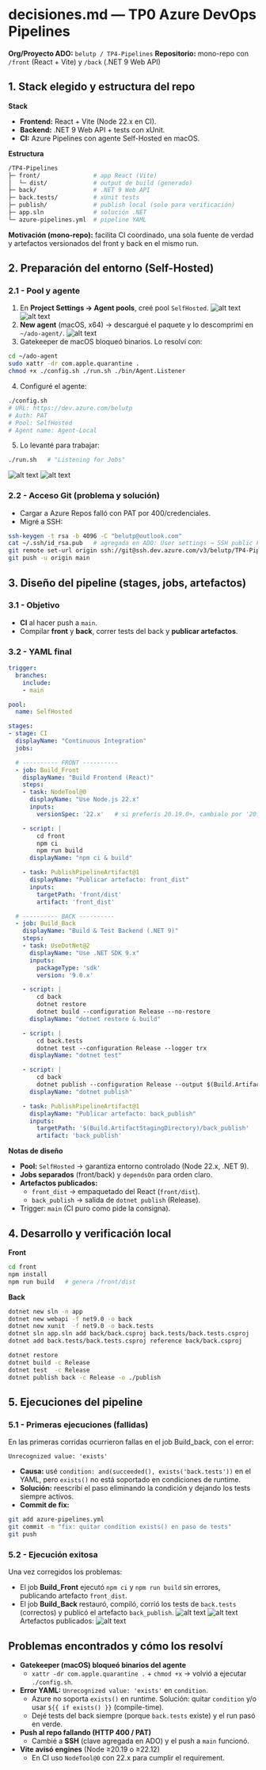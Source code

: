 # decisiones.md — TP0 Azure DevOps Pipelines

**Org/Proyecto ADO:** `belutp / TP4-Pipelines`
**Repositorio:** mono-repo con `/front` (React + Vite) y `/back` (.NET 9 Web API)

## 1. Stack elegido y estructura del repo
**Stack**
- **Frontend:** React + Vite (Node 22.x en CI).
- **Backend:** .NET 9 Web API + tests con xUnit.
- **CI:** Azure Pipelines con agente Self-Hosted en macOS.

**Estructura**
```bash
/TP4-Pipelines
├─ front/               # app React (Vite)
│  └─ dist/             # output de build (generado)
├─ back/                # .NET 9 Web API
├─ back.tests/          # xUnit tests
├─ publish/             # publish local (solo para verificación)
├─ app.sln              # solución .NET
└─ azure-pipelines.yml  # pipeline YAML
```

**Motivación (mono-repo):** facilita CI coordinado, una sola fuente de verdad y artefactos versionados del front y back en el mismo run.

## 2. Preparación del entorno (Self-Hosted)
### 2.1 - Pool y agente
1. En **Project Settings → Agent pools**, creé pool `SelfHosted`.
![alt text](image.png)
![alt text](image-1.png)
2. **New agent** (macOS, x64) → descargué el paquete y lo descomprimí en `~/ado-agent/`.
![alt text](image-2.png)
3. Gatekeeper de macOS bloqueó binarios. Lo resolví con:
```bash
cd ~/ado-agent
sudo xattr -dr com.apple.quarantine .
chmod +x ./config.sh ./run.sh ./bin/Agent.Listener
```
4. Configuré el agente:
```bash
./config.sh
# URL: https://dev.azure.com/belutp
# Auth: PAT
# Pool: SelfHosted
# Agent name: Agent-Local
```
5. Lo levanté para trabajar:
```bash
./run.sh   # "Listening for Jobs"
```
![alt text](image-3.png)
![alt text](image-4.png)

### 2.2 - Acceso Git (problema y solución)
- Cargar a Azure Repos falló con PAT por 400/credenciales.
- Migré a SSH:
```bash
ssh-keygen -t rsa -b 4096 -C "belutp@outlook.com"
cat ~/.ssh/id_rsa.pub   # agregada en ADO: User settings → SSH public keys
git remote set-url origin ssh://git@ssh.dev.azure.com/v3/belutp/TP4-Pipelines/TP4-Pipelines
git push -u origin main
```

## 3. Diseño del pipeline (stages, jobs, artefactos)
### 3.1 - Objetivo
- **CI** al hacer push a `main`.
- Compilar **front** y **back**, correr tests del back y **publicar artefactos**.

### 3.2 - YAML final
```yaml
trigger:
  branches:
    include:
    - main

pool:
  name: SelfHosted

stages:
- stage: CI
  displayName: "Continuous Integration"
  jobs:

  # ---------- FRONT ----------
  - job: Build_Front
    displayName: "Build Frontend (React)"
    steps:
    - task: NodeTool@0
      displayName: "Use Node.js 22.x"
      inputs:
        versionSpec: '22.x'   # si preferís 20.19.0+, cambialo por '20.x'

    - script: |
        cd front
        npm ci
        npm run build
      displayName: "npm ci & build"

    - task: PublishPipelineArtifact@1
      displayName: "Publicar artefacto: front_dist"
      inputs:
        targetPath: 'front/dist'
        artifact: 'front_dist'

  # ---------- BACK ----------
  - job: Build_Back
    displayName: "Build & Test Backend (.NET 9)"
    steps:
    - task: UseDotNet@2
      displayName: "Use .NET SDK 9.x"
      inputs:
        packageType: 'sdk'
        version: '9.0.x'

    - script: |
        cd back
        dotnet restore
        dotnet build --configuration Release --no-restore
      displayName: "dotnet restore & build"

    - script: |
        cd back.tests
        dotnet test --configuration Release --logger trx
      displayName: "dotnet test"

    - script: |
        cd back
        dotnet publish --configuration Release --output $(Build.ArtifactStagingDirectory)/back_publish
      displayName: "dotnet publish"

    - task: PublishPipelineArtifact@1
      displayName: "Publicar artefacto: back_publish"
      inputs:
        targetPath: '$(Build.ArtifactStagingDirectory)/back_publish'
        artifact: 'back_publish'
```

**Notas de diseño**
- **Pool:** `SelfHosted` → garantiza entorno controlado (Node 22.x, .NET 9).
- **Jobs separados** (front/back) y `dependsOn` para orden claro.
- **Artefactos publicados:**
    - `front_dist` → empaquetado del React (`front/dist`).
    - `back_publish` → salida de `dotnet publish` (Release).
- Trigger: `main` (CI puro como pide la consigna).

## 4. Desarrollo y verificación local
**Front**
```bash
cd front
npm install
npm run build   # genera /front/dist
```

**Back**
```bash
dotnet new sln -n app
dotnet new webapi -f net9.0 -o back
dotnet new xunit  -f net9.0 -o back.tests
dotnet sln app.sln add back/back.csproj back.tests/back.tests.csproj
dotnet add back.tests/back.tests.csproj reference back/back.csproj

dotnet restore
dotnet build -c Release
dotnet test  -c Release
dotnet publish back -c Release -o ./publish
```

## 5. Ejecuciones del pipeline
### 5.1 - Primeras ejecuciones (fallidas)
En las primeras corridas ocurrieron fallas en el job Build_back, con el error:
```nginx
Unrecognized value: 'exists'
```
- **Causa:** usé `condition: and(succeeded(), exists('back.tests'))` en el YAML, pero `exists()` no está soportado en condiciones de runtime.
- **Solución:** reescribí el paso eliminando la condición y dejando los tests siempre activos.
- **Commit de fix:**
```bash
git add azure-pipelines.yml
git commit -m "fix: quitar condition exists() en paso de tests"
git push
```

### 5.2 - Ejecución exitosa
Una vez corregidos los problemas:
- El job **Build_Front** ejecutó `npm ci` y `npm run build` sin errores, publicando artefacto `front_dist`.
- El job **Build_Back** restauró, compiló, corrió los tests de `back.tests` (correctos) y publicó el artefacto `back_publish`.
![alt text](image-5.png)
![alt text](image-7.png)
Artefactos publicados:
![alt text](image-6.png)

## Problemas encontrados y cómo los resolví
- **Gatekeeper (macOS) bloqueó binarios del agente**
    - `xattr -dr com.apple.quarantine .` + `chmod +x` → volvió a ejecutar `./config.sh`.
- **Error YAML:** `Unrecognized value: 'exists'` en `condition`.
    - Azure no soporta `exists()` en runtime. Solución: quitar `condition` y/o usar `${{ if exists() }}` (compile-time).
    - Dejé tests del back siempre (porque `back.tests` existe) y el run pasó en verde.
- **Push al repo fallando (HTTP 400 / PAT)**
    - Cambié a **SSH** (clave agregada en ADO) y el push a `main` funcionó.
- **Vite avisó engines** (Node ≥20.19 o ≥22.12)
    - En CI uso `NodeTool@0` con 22.x para cumplir el requirement.